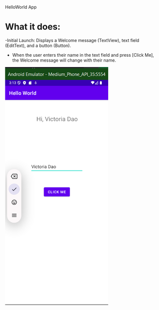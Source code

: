 HelloWorld App

# What it does:
-Initial Launch: Displays a Welcome message (TextView), text field (EditText), and a button (Button).
- When the user enters their name in the text field and press
[Click Me], the Welcome message will change with their name.

![Application screenshot](app/screenshot.png?raw=true "ScreenShot")
